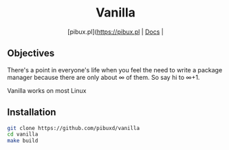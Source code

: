 <div align="center">
<h1>Vanilla</h1>

[pibux.pl](https://pibux.pl |
[Docs](https://github.com/pibuxd/vanilla/doc/docs) |
</div>
<div align="center">
</div>

## Objectives
There's a point in everyone's life when you feel the need to write a package manager because there are only about ∞ of them. So say hi to ∞+1.

Vanilla works on most Linux
## Installation
```sh
git clone https://github.com/pibuxd/vanilla
cd vanilla
make build
```